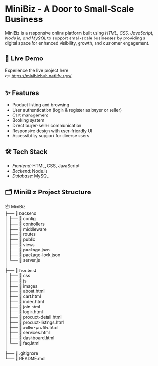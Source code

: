 # MiniBiz - A Door to Small-Scale Business

MiniBiz is a responsive online platform built using *HTML, CSS, JavaScript, Node.js, and MySQL* 
to support small-scale businesses by providing a digital space for enhanced visibility, growth, 
and customer engagement.

## 🚀 Live Demo

Experience the live project here  
👉 https://minibizhub.netlify.app/

## ✨ Features
- Product listing and browsing
- User authentication (login & register as buyer or seller)
- Cart management
- Booking system
- Direct buyer-seller communication
- Responsive design with user-friendly UI
- Accessibility support for diverse users

## 🛠 Tech Stack
- *Frontend:* HTML, CSS, JavaScript
- *Backend:* Node.js
- *Database:* MySQL

## 🗂️ MiniBiz Project Structure

📦 MiniBiz  
├── 📂 backend  
│   ├── 📂 config         
│   ├── 📂 controllers     
│   ├── 📂 middleware        
│   ├── 📂 routes           
│   ├── 📂 public           
│   ├── 📂 views            
│   ├── 📄 package.json     
│   ├── 📄 package-lock.json  
│   └── 📄 server.js        
│  
├── 📂 frontend  
│   ├── 📂 css                
│   ├── 📂 js              
│   ├── 📂 images         
│   ├── 📄 about.html  
│   ├── 📄 cart.html  
│   ├── 📄 index.html  
│   ├── 📄 join.html  
│   ├── 📄 login.html  
│   ├── 📄 product-detail.html  
│   ├── 📄 product-listings.html  
│   ├── 📄 seller-profile.html  
│   ├── 📄 services.html  
│   ├── 📄 dashboard.html  
│   └── 📄 faq.html  
│  
├── 📄 .gitignore  
└── 📄 README.md  
